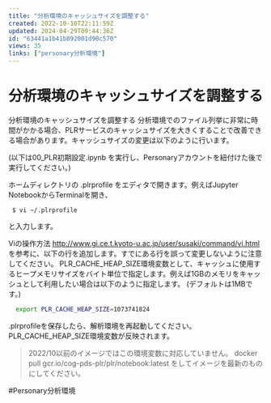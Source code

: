 ```yaml
---
title: "分析環境のキャッシュサイズを調整する"
created: 2022-10-10T22:11:59Z
updated: 2024-04-29T09:44:36Z
id: "63441a1b41b892001d90c570"
views: 35
links: ["personary分析環境"]
---
```


# 分析環境のキャッシュサイズを調整する

分析環境のキャッシュサイズを調整する
分析環境でのファイル列挙に非常に時間がかかる場合、PLRサービスのキャッシュサイズを大きくすることで改善できる場合があります。キャッシュサイズの変更は以下のように行います。

(以下は00_PLR初期設定.ipynb を実行し、Personaryアカウントを紐付けた後で実行してください。)

ホームディレクトリの .plrprofile をエディタで開きます。例えばJupyter NotebookからTerminalを開き、

```terminal
 $ vi ~/.plrprofile

```
と入力します。

Viの操作方法 <http://www.gi.ce.t.kyoto-u.ac.jp/user/susaki/command/vi.html> を参考に、以下の行を追加します。すでにある行を誤って変更しないように注意してください。
PLR_CACHE_HEAP_SIZE環境変数として、キャッシュに使用するヒープメモリサイズをバイト単位で指定します。例えば1GBのメモリをキャッシュとして利用したい場合は以下のように指定します。
(デフォルトは1MBです。)

```bash
  export PLR_CACHE_HEAP_SIZE=1073741824

```
.plrprofileを保存したら、解析環境を再起動してください。PLR_CACHE_HEAP_SIZE環境変数が反映されます。

> 2022/10以前のイメージではこの環境変数に対応していません。 docker pull gcr.io/cog-pds-plr/plr/notebook:latest をしてイメージを最新のものにしてください。

#Personary分析環境
